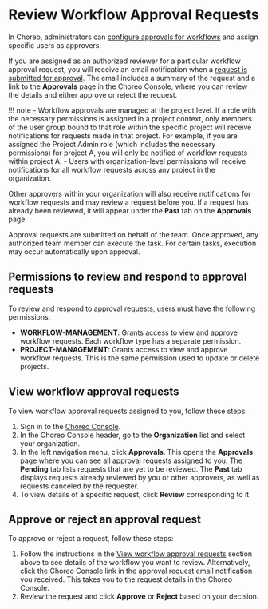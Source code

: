# Review Workflow Approval Requests

In Choreo, administrators can [configure approvals for workflows](./configure-approvals-for-choreo-workflows.md) and assign specific users as approvers.

If you are assigned as an authorized reviewer for a particular workflow approval request, you will receive an email notification when a [request is submitted for approval](../develop-components/submit-and-manage-workflow-approval-requests.md). The email includes a summary of the request and a link to the **Approvals** page in the Choreo Console, where you can review the details and either approve or reject the request.

!!! note
     - Workflow approvals are managed at the project level. If a role with the necessary permissions is assigned in a project context, only members of the user group bound to that role within the specific project will receive notifications for requests made in that project. For example, if you are assigned the Project Admin role (which includes the necessary permissions) for project A, you will only be notified of workflow requests within project A.
     - Users with organization-level permissions will receive notifications for all workflow requests across any project in the organization.

Other approvers within your organization will also receive notifications for workflow requests and may review a request before you. If a request has already been reviewed, it will appear under the **Past** tab on the **Approvals** page.

Approval requests are submitted on behalf of the team. Once approved, any authorized team member can execute the task. For certain tasks, execution may occur automatically upon approval.

## Permissions to review and respond to approval requests

To review and respond to approval requests, users must have the following permissions:

  - **WORKFLOW-MANAGEMENT**: Grants access to view and approve workflow requests. Each workflow type has a separate permission.
  - **PROJECT-MANAGEMENT**: Grants access to view and approve workflow requests. This is the same permission used to update or delete projects.

## View workflow approval requests

To view workflow approval requests assigned to you, follow these steps:

1. Sign in to the [Choreo Console](https://console.choreo.dev/).
2. In the Choreo Console header, go to the **Organization** list and select your organization.
3. In the left navigation menu, click **Approvals**. This opens the **Approvals** page where you can see all approval requests assigned to you. The **Pending** tab lists requests that are yet to be reviewed. The **Past** tab displays requests already reviewed by you or other approvers, as well as requests canceled by the requester.
4. To view details of a specific request, click **Review** corresponding to it.

## Approve or reject an approval request

To approve or reject a request, follow these steps:

1. Follow the instructions in the [View workflow approval requests](#view-workflow-approval-requests) section above to see details of the workflow you want to review.
   Alternatively, click the Choreo Console link in the approval request email notification you received. This takes you to the request details in the Choreo Console.
2. Review the request and click **Approve** or **Reject** based on your decision.


